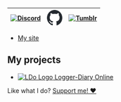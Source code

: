 <table align="center">
<thead>
<tr>
<th><a href="https://from-mar.com/discord/"><img src="https://assets-global.website-files.com/6257adef93867e50d84d30e2/636e0a69f118df70ad7828d4_icon_clyde_blurple_RGB.svg" width="35px" height="35px" alt="Discord"></a></th>
<th><a href="https://github.com/mar-on-github/"><img src="/assets/img/github-mark.svg" height="35px" alt="GitHub"></a></th>
<th><a href="https://tumblr.from-mar.com/"><img src="https://assets.tumblr.com/pop/manifest/favicon-cfddd25f.svg" height="35px" alt="Tumblr"></a></th>
</tr>
</thead>
<tbody>
</tbody>
</table>

- [My site](https://from-mar.com/)

## My projects

- [<img src="https://logger-diary.online/img/logo/logo_512px.png" height="25px" alt="LDo Logo"> Logger-Diary Online](https://logger-diary.online/)

Like what I do? [Support me! ❤️](/?p=support)